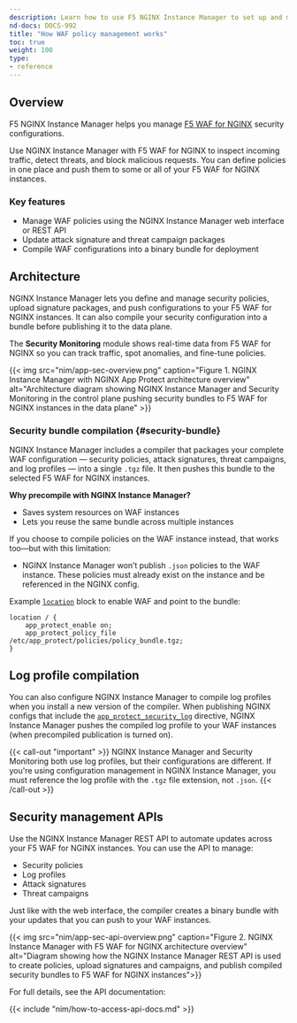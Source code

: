 ```yaml
---
description: Learn how to use F5 NGINX Instance Manager to set up and manage F5 WAF for NGINX security policies.
nd-docs: DOCS-992
title: "How WAF policy management works"
toc: true
weight: 100
type:
- reference
---
```


## Overview

F5 NGINX Instance Manager helps you manage [F5 WAF for NGINX](https://www.nginx.com/products/nginx-app-protect/web-application-firewall/) security configurations.

Use NGINX Instance Manager with F5 WAF for NGINX to inspect incoming traffic, detect threats, and block malicious requests. You can define policies in one place and push them to some or all of your F5 WAF for NGINX instances.

### Key features

- Manage WAF policies using the NGINX Instance Manager web interface or REST API
- Update attack signature and threat campaign packages
- Compile WAF configurations into a binary bundle for deployment

## Architecture

NGINX Instance Manager lets you define and manage security policies, upload signature packages, and push configurations to your F5 WAF for NGINX instances. It can also compile your security configuration into a bundle before publishing it to the data plane.

The **Security Monitoring** module shows real-time data from F5 WAF for NGINX so you can track traffic, spot anomalies, and fine-tune policies.

{{< img src="nim/app-sec-overview.png" caption="Figure 1. NGINX Instance Manager with NGINX App Protect architecture overview" alt="Architecture diagram showing NGINX Instance Manager and Security Monitoring in the control plane pushing security bundles to F5 WAF for NGINX instances in the data plane" >}}

### Security bundle compilation {#security-bundle}

NGINX Instance Manager includes a compiler that packages your complete WAF configuration — security policies, attack signatures, threat campaigns, and log profiles — into a single `.tgz` file. It then pushes this bundle to the selected F5 WAF for NGINX instances.

**Why precompile with NGINX Instance Manager?**

- Saves system resources on WAF instances
- Lets you reuse the same bundle across multiple instances

If you choose to compile policies on the WAF instance instead, that works too—but with this limitation:

- NGINX Instance Manager won’t publish `.json` policies to the WAF instance. These policies must already exist on the instance and be referenced in the NGINX config.

Example [`location`](https://nginx.org/en/docs/http/ngx_http_core_module.html#location) block to enable WAF and point to the bundle:

```nginx
location / {
    app_protect_enable on;
    app_protect_policy_file /etc/app_protect/policies/policy_bundle.tgz;
}
```

## Log profile compilation

You can also configure NGINX Instance Manager to compile log profiles when you install a new version of the compiler. When publishing NGINX configs that include the [`app_protect_security_log`](https://docs.nginx.com/nginx-app-protect/logging-overview/security-log/#app_protect_security_log) directive, NGINX Instance Manager pushes the compiled log profile to your WAF instances (when precompiled publication is turned on).

{{< call-out "important" >}}
NGINX Instance Manager and Security Monitoring both use log profiles, but their configurations are different. If you're using configuration management in NGINX Instance Manager, you must reference the log profile with the `.tgz` file extension, not `.json`.
{{< /call-out >}}

## Security management APIs

Use the NGINX Instance Manager REST API to automate updates across your F5 WAF for NGINX instances. You can use the API to manage:

- Security policies
- Log profiles
- Attack signatures
- Threat campaigns

Just like with the web interface, the compiler creates a binary bundle with your updates that you can push to your WAF instances.

{{< img src="nim/app-sec-api-overview.png" caption="Figure 2. NGINX Instance Manager with F5 WAF for NGINX architecture overview" alt="Diagram showing how the NGINX Instance Manager REST API is used to create policies, upload signatures and campaigns, and publish compiled security bundles to F5 WAF for NGINX instances">}}

For full details, see the API documentation:

{{< include "nim/how-to-access-api-docs.md" >}}
